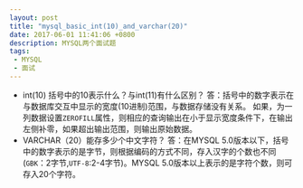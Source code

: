 ```yaml
---
layout: post
title: "mysql_basic_int(10)_and_varchar(20)"
date: 2017-06-01 11:41:06 +0800
description: MYSQL两个面试题
tags: 
 - MYSQL
 - 面试
---
```

- int(10) 括号中的10表示什么？与int(11)有什么区别？
答：括号中的数字表示在与数据库交互中显示的宽度(10进制)范围，与数据存储没有关系。
如果，为一列数据设置`ZEROFILL`属性，则相应的查询输出在小于显示宽度条件下，在输出左侧补零，如果超出输出范围，则输出原始数据。
- VARCHAR（20）能存多少个中文字符？
答：在MYSQL 5.0版本以下，括号中的数字表示的是字节，则根据编码的方式不同，存入汉字的个数也不同(`GBK`：2字节,`UTF-8`:2-4字节)。MYSQL 5.0版本以上表示的是字符个数，则可存入20个字符。

